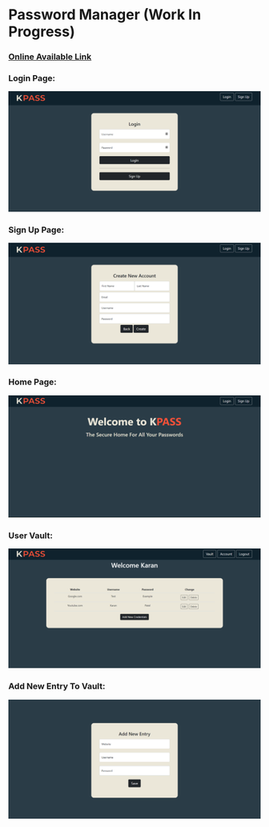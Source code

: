 # Password Manager (Work In Progress)

### [Online Available Link](https://kpass-password-manager.herokuapp.com/vault/account) 

### Login Page:
![](images/loginScreen.png)

### Sign Up Page:
![](images/newAccount.png)

### Home Page:
![](images/homePage.png)

### User Vault:
![](images/userVault.png)

### Add New Entry To Vault:
![](images/newEntry.png)
